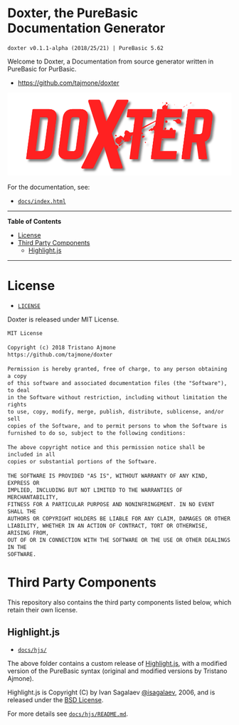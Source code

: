 # Doxter, the PureBasic Documentation Generator

    doxter v0.1.1-alpha (2018/25/21) | PureBasic 5.62

Welcome to Doxter, a Documentation from source generator written in PureBasic for PurBasic.

- https://github.com/tajmone/doxter

![Doxter Logo][Doxter Logo]

For the documentation, see:

- [`docs/index.html`](./docs/index.html)

-----

**Table of Contents**

<!-- MarkdownTOC autolink="true" bracket="round" autoanchor="false" lowercase="only_ascii" uri_encoding="true" levels="1,2,3" -->

- [License](#license)
- [Third Party Components](#third-party-components)
    - [Highlight.js](#highlightjs)

<!-- /MarkdownTOC -->

-----



# License

- [`LICENSE`](./LICENSE)

Doxter is released under MIT License.

    MIT License

    Copyright (c) 2018 Tristano Ajmone
    https://github.com/tajmone/doxter

    Permission is hereby granted, free of charge, to any person obtaining a copy
    of this software and associated documentation files (the "Software"), to deal
    in the Software without restriction, including without limitation the rights
    to use, copy, modify, merge, publish, distribute, sublicense, and/or sell
    copies of the Software, and to permit persons to whom the Software is
    furnished to do so, subject to the following conditions:

    The above copyright notice and this permission notice shall be included in all
    copies or substantial portions of the Software.

    THE SOFTWARE IS PROVIDED "AS IS", WITHOUT WARRANTY OF ANY KIND, EXPRESS OR
    IMPLIED, INCLUDING BUT NOT LIMITED TO THE WARRANTIES OF MERCHANTABILITY,
    FITNESS FOR A PARTICULAR PURPOSE AND NONINFRINGEMENT. IN NO EVENT SHALL THE
    AUTHORS OR COPYRIGHT HOLDERS BE LIABLE FOR ANY CLAIM, DAMAGES OR OTHER
    LIABILITY, WHETHER IN AN ACTION OF CONTRACT, TORT OR OTHERWISE, ARISING FROM,
    OUT OF OR IN CONNECTION WITH THE SOFTWARE OR THE USE OR OTHER DEALINGS IN THE
    SOFTWARE.


# Third Party Components

This repository also contains the third party components listed below, which retain their own license.

## Highlight.js

- [`docs/hjs/`](./docs/hjs/)

The above folder contains a custom release of [Highlight.js], with a modified version of the PureBasic syntax (original and modified versions by Tristano Ajmone).

Highlight.js is Copyright (C) by Ivan Sagalaev [@isagalaev], 2006, and is released under the [BSD License][hljs license].

For more details see [`docs/hjs/README.md`](./docs/hjs/README.md).


<!-----------------------------------------------------------------------------
                               REFERENCE LINKS                                
------------------------------------------------------------------------------>

[Doxter Logo]: ./Doxter_logo.svg "Doxter Logo"

[Highlight.js]: https://highlightjs.org
[@isagalaev]: https://github.com/isagalaev
[hljs license]: ./docs/hjs/LICENSE "View Highlight.js license"

<!-- EOF -->
